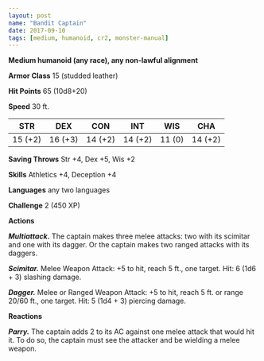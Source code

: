 ```yaml
---
layout: post
name: "Bandit Captain"
date: 2017-09-10
tags: [medium, humanoid, cr2, monster-manual]
---
```


**Medium humanoid (any race), any non-lawful alignment**

**Armor Class** 15 (studded leather)

**Hit Points** 65 (10d8+20)

**Speed** 30 ft.

|   STR   |   DEX   |   CON   |   INT   |   WIS   |   CHA   |
|:-----:|:-----:|:-----:|:-----:|:-----:|:-----:|
| 15 (+2) | 16 (+3) | 14 (+2) | 14 (+2) | 11 (0) | 14 (+2) |

**Saving Throws** Str +4, Dex +5, Wis +2

**Skills** Athletics +4, Deception +4

**Languages** any two languages

**Challenge** 2 (450 XP)

**Actions**

***Multiattack.*** The captain makes three melee attacks: two with its scimitar and one with its dagger. Or the captain makes two ranged attacks with its daggers.

***Scimitar.*** Melee Weapon Attack: +5 to hit, reach 5 ft., one target. Hit: 6 (1d6 + 3) slashing damage.

***Dagger.*** Melee or Ranged Weapon Attack: +5 to hit, reach 5 ft. or range 20/60 ft., one target. Hit: 5 (1d4 + 3) piercing damage.

**Reactions**

***Parry.*** The captain adds 2 to its AC against one melee attack that would hit it. To do so, the captain must see the attacker and be wielding a melee weapon.


